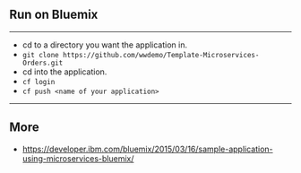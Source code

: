 ## Run on Bluemix
---
* cd to a directory you want the application in.
* ```git clone https://github.com/wwdemo/Template-Microservices-Orders.git```
* cd into the application.
* ```cf login```
* ```cf push <name of your application>```

---
## More
* https://developer.ibm.com/bluemix/2015/03/16/sample-application-using-microservices-bluemix/